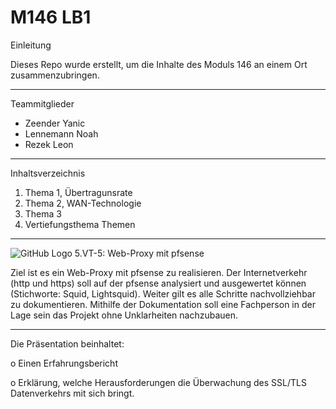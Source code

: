 # M146 LB1 

Einleitung

Dieses Repo wurde erstellt, um die Inhalte des Moduls 146 an einem Ort zusammenzubringen.

---

Teammitglieder

- Zeender Yanic 
- Lennemann Noah
- Rezek Leon

---

Inhaltsverzeichnis
1. Thema 1, Übertragunsrate
2. Thema 2, WAN-Technologie
3. Thema 3
4. Vertiefungsthema
Themen

---

![GitHub Logo](https://www.pro-fekt.de/media/image/31/70/44/pfSenseColorLogoRegisteredRGB.png)
5.VT-5: Web-Proxy mit pfsense 

Ziel ist es ein Web-Proxy mit pfsense zu realisieren. Der Internetverkehr (http und https) soll auf der pfsense analysiert und ausgewertet können (Stichworte: Squid, Lightsquid). Weiter gilt es alle Schritte nachvollziehbar zu dokumentieren. Mithilfe der Dokumentation soll eine Fachperson in der Lage sein das Projekt ohne Unklarheiten nachzubauen.

--- 
Die Präsentation beinhaltet:

o Einen Erfahrungsbericht

o Erklärung, welche Herausforderungen die Überwachung des SSL/TLS Datenverkehrs mit sich bringt.
